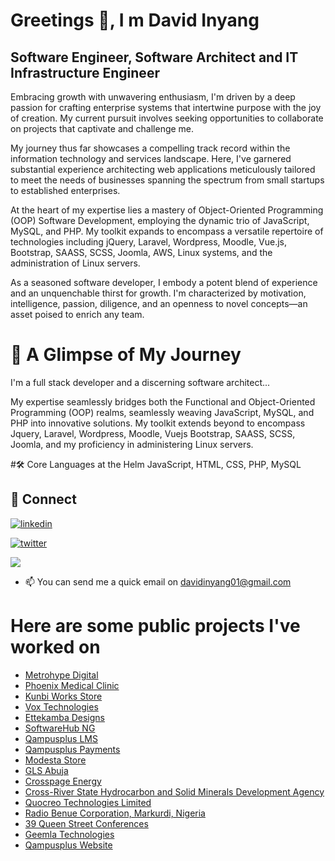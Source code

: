 # Greetings 👋, I m David Inyang
## Software Engineer, Software Architect and IT Infrastructure Engineer 

Embracing growth with unwavering enthusiasm, I'm driven by a deep passion for crafting enterprise systems that intertwine purpose with the joy of creation. My current pursuit involves seeking opportunities to collaborate on projects that captivate and challenge me.

My journey thus far showcases a compelling track record within the information technology and services landscape. Here, I've garnered substantial experience architecting web applications meticulously tailored to meet the needs of businesses spanning the spectrum from small startups to established enterprises.

At the heart of my expertise lies a mastery of Object-Oriented Programming (OOP) Software Development, employing the dynamic trio of JavaScript, MySQL, and PHP. My toolkit expands to encompass a versatile repertoire of technologies including jQuery, Laravel, Wordpress, Moodle, Vue.js, Bootstrap, SAASS, SCSS, Joomla, AWS, Linux systems, and the administration of Linux servers.

As a seasoned software developer, I embody a potent blend of experience and an unquenchable thirst for growth. I'm characterized by motivation, intelligence, passion, diligence, and an openness to novel concepts—an asset poised to enrich any team.

# 🚀 A Glimpse of My Journey

I'm a full stack developer and a discerning software architect...

My expertise seamlessly bridges both the Functional and Object-Oriented Programming (OOP) realms, seamlessly weaving JavaScript, MySQL, and PHP into innovative solutions. My toolkit extends beyond to encompass Jquery, Laravel, Wordpress, Moodle, Vuejs Bootstrap, SAASS, SCSS, Joomla, and my proficiency in administering Linux servers.

#🛠 Core Languages at the Helm
JavaScript, HTML, CSS, PHP, MySQL






## 🔗 Connect

[![linkedin](https://img.shields.io/badge/linkedin-0A66C2?style=for-the-badge&logo=linkedin&logoColor=white)](https://www.linkedin.com/in/thedavidinyang/)

[![twitter](https://img.shields.io/badge/twitter-1DA1F2?style=for-the-badge&logo=twitter&logoColor=white)](https://twitter.com/thedavidinyang)


![](https://komarev.com/ghpvc/?username=your-thedavidinyang&color=orange&label=-)

- 📫 You can send me a quick email on davidinyang01@gmail.com
  

# Here are some public projects I've worked on

- [Metrohype Digital](https://metrohyp.com/)
- [Phoenix Medical Clinic](https://phoenixmedicalclinic.ca/)
- [Kunbi Works Store](https://kunbiworks.com/)
- [Vox Technologies](https://voxtechnologies.com/)
- [Ettekamba Designs](https://ettekamba.com/)
- [SoftwareHub NG](https://softwarehub.ng/) 
- [Qampusplus LMS](https://qampusplms.com/)
- [Qampusplus Payments](https://payments.qampusplus.com/)
- [Modesta Store](https://new.modesta.com.ng/)
- [GLS Abuja](https://glsabuja.com/)
- [Crosspage Energy](https://crosspageenergy.com/)
- [Cross-River State Hydrocarbon and Solid Minerals Development Agency](https://crhsmda.com.ng/)
- [Quocreo Technologies Limited](https://www.quocreo.com/)
- [Radio Benue Corporation, Markurdi, Nigeria](https://radiobenue.com/)
- [39 Queen Street Conferences](https://39queenstreet.ca/)
- [Geemla Technologies](https://geemlatech.com/)
- [Qampusplus Website](qampusplus.com/)
  



<!---
thedavidinyang/thedavidinyang is a ✨ special ✨ repository because its `README.md` (this file) appears on your GitHub profile.
You can click the Preview link to take a look at your changes.
--->
